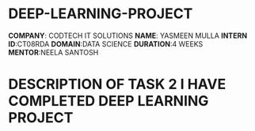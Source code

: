 # DEEP-LEARNING-PROJECT
**COMPANY**: CODTECH IT SOLUTIONS
**NAME**: YASMEEN MULLA
**INTERN ID**:CT08RDA
**DOMAIN**:DATA SCIENCE
**DURATION**:4 WEEKS
**MENTOR**:NEELA SANTOSH
# DESCRIPTION OF TASK 2 I HAVE COMPLETED DEEP LEARNING PROJECT
